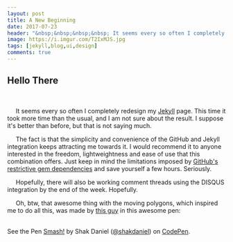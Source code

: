 ```yaml
---
layout: post
title: A New Beginning
date: 2017-07-23
header: "&nbsp;&nbsp;&nbsp;&nbsp; It seems every so often I completely redesign my [Jekyll](https://jekyllrb.com/) page. This time it took more time than the usual, and I am not sure about the result. I suppose it's better than before, but that is not saying much."
image: https://i.imgur.com/T2IxMJS.jpg
tags: [jekyll,blog,ui,design]
comments: true
---
```


## Hello There
<br>

&nbsp;&nbsp;&nbsp;&nbsp; It seems every so often I completely redesign my [Jekyll](https://jekyllrb.com/) page. This time it took more time than the usual, and I am not sure about the result. I suppose it's better than before, but that is not saying much.

&nbsp;&nbsp;&nbsp;&nbsp; The fact is that the simplicity and convenience of the GitHub and Jekyll integration keeps attracting me towards it. I would recommend it to anyone interested in the freedom, lightweightness and ease of use that this combination offers. Just keep in mind the limitations imposed by [GitHub's restrictive gem dependencies](https://pages.github.com/versions/) and save yourself a few hours. Seriously.

&nbsp;&nbsp;&nbsp;&nbsp; Hopefully, there will also be working comment threads using the DISQUS integration by the end of the week. Hopefully.

&nbsp;&nbsp;&nbsp;&nbsp; Oh, btw, that awesome thing with the moving polygons, which inspired me to do all this, was made  by [this guy](https://codepen.io/shakdaniel/) in this awesome pen:
<br><br>

<p data-height="500" data-theme-id="0" data-slug-hash="Pwmpzx" data-default-tab="css,result" data-user="shakdaniel" data-embed-version="2" data-pen-title="Smash!" class="codepen">See the Pen <a href="https://codepen.io/shakdaniel/pen/Pwmpzx/">Smash!</a> by Shak Daniel (<a href="https://codepen.io/shakdaniel">@shakdaniel</a>) on <a href="https://codepen.io">CodePen</a>.</p>
<script async src="https://production-assets.codepen.io/assets/embed/ei.js"></script>
